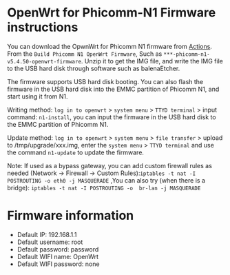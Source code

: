 # OpenWrt for Phicomm-N1 Firmware instructions


You can download the OpwnWrt for Phicomm N1 firmware from [Actions](https://github.com/ophub/op/actions). From the `Build Phicomm N1 OpenWrt Firmware`, Such as `***-phicomm-n1-v5.4.50-openwrt-firmware`. Unzip it to get the IMG file, and write the IMG file to the USB hard disk through software such as balenaEtcher.

The firmware supports USB hard disk booting. You can also flash the firmware in the USB hard disk into the EMMC partition of Phicomm N1, and start using it from N1.

Writing method: `log in to openwrt` > `system menu` > `TTYD terminal` > input command: `n1-install`, you can input the firmware in the USB hard disk to the EMMC partition of Phicomm N1.

Update method: `log in to openwrt` > `system menu` > `file transfer` > upload to /tmp/upgrade/xxx.img, enter the `system menu` > `TTYD terminal` and use the command `n1-update` to update the firmware.


Note: If used as a bypass gateway, you can add custom firewall rules as needed (Network -> Firewall -> Custom Rules):`iptables -t nat -I POSTROUTING -o eth0 -j MASQUERADE` ,You can also try (when there is a bridge): `iptables -t nat -I POSTROUTING -o  br-lan -j MASQUERADE`


# Firmware information
- Default IP: 192.168.1.1
- Default username: root
- Default password: password
- Default WIFI name: OpenWrt
- Default WIFI password: none
